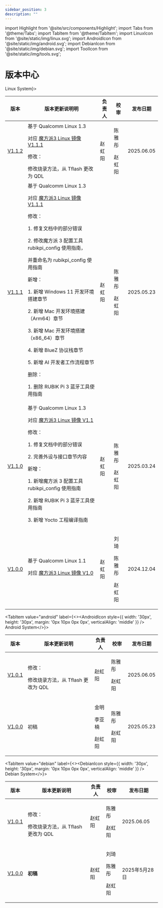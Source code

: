 ```yaml
---
sidebar_position: 3
description: ""
---
```


import Highlight from '@site/src/components/Highlight';
import Tabs from '@theme/Tabs';
import TabItem from '@theme/TabItem';
import LinuxIcon from '@site/static/img/linux.svg';
import AndroidIcon from '@site/static/img/android.svg';
import DebianIcon from '@site/static/img/debian.svg';
import ToolIcon from '@site/static/img/tools.svg';


# 版本中心

<Tabs>
  <TabItem value="linux" label={<><LinuxIcon style={{ width: '30px', height: '30px', margin: '0px 10px 0px 0px', verticalAlign: 'middle' }} />Linux System</>}>

  | 版本     | 版本更新说明明                                                                                                                                                                                              | 负责人  | 校审          | 发布日期          |
| ------ | ---------------------------------------------------------------------------------------------------------------------------------------- | --- | ----------- | ------------ |
| [V1.1.2](./rubik-pi-3-user-manual/1.1.2/get-started) | 基于 Qualcomm Linux 1.3<p>对应 <a href="https://thundercomm.s3.ap-northeast-1.amazonaws.com/uploads/web/rubik-pi-3/20250422/FlatBuild_RUBIKPi-3_xx.xx_LE1.0.R.debug.FC.r001003.zip" target="_blank" rel="noopener noreferrer">魔方派3 Linux 镜像 V1.1.1</a></p><p>修改：</p>修改烧录方法，从 Tflash 更改为 QDL | <p>赵虹阳</p> | <p>陈雅彤</p><p>赵虹阳</p> | 2025.06.05 |
| [V1.1.1](./rubik-pi-3-user-manual/1.1.1/get-started) | 基于 Qualcomm Linux 1.3<p>对应 <a href="https://thundercomm.s3.ap-northeast-1.amazonaws.com/uploads/web/rubik-pi-3/20250422/FlatBuild_RUBIKPi-3_xx.xx_LE1.0.R.debug.FC.r001003.zip" target="_blank" rel="noopener noreferrer">魔方派3 Linux 镜像 V1.1.1</a></p><p>修改：</p><p>1. 修复文档中的部分错误</p><p>2. 修改魔方派 3 配置工具 rubikpi_config 使用指南，</p><p>并重命名为 rubikpi_config 使用指南</p><p>新增：</p><p>1. 新增 Windows 11 开发环境搭建章节</p><p>2. 新增 Mac 开发环境搭建（Arm64）章节</p><p>3. 新增 Mac 开发环境搭建（x86_64）章节</p><p>4. 新增 BlueZ 协议栈章节</p><p>5. 新增 AI 开发者工作流程章节</p><p>删除：</p> <p>1. 删除 RUBIK Pi 3 蓝牙工具使用指南</p>| 赵虹阳 | <p>陈雅彤</p><p>赵虹阳</p>      | 2025.05.23   |
| [V1.1.0](./rubik-pi-3-user-manual/1.1.0/quick-start)  | 基于 Qualcomm Linux 1.3<p>对应 <a href="https://thundercomm.s3.ap-northeast-1.amazonaws.com/uploads/web/rubik-pi-3/20250313/FlatBuild_RUBIKPi-3_xx.xx_LE1.0.R.debug.FC.r000002.zip" target="_blank" rel="noopener noreferrer">魔方派3 Linux 镜像 V1.1</a></p><p>修改：</p><p>1. 修复文档中的部分错误</p><p>2. 完善外设与接口章节内容</p><p>新增：</p> <p>1. 新增魔方派 3 配置工具 rubikpi_config 使用指南</p><p>2. 新增 RUBIK Pi 3 蓝牙工具使用指南</p><p>3. 新增 Yocto 工程编译指南 </p>   | 赵虹阳 | <p>陈雅彤</p><p>赵虹阳</p> |  2025.03.24  |
| [V1.0.0](./rubik-pi-3-user-manual/1.0.0/quick-start)   | 基于 Qualcomm Linux 1.1<p>对应 <a href="https://thundercomm.s3.ap-northeast-1.amazonaws.com/uploads/web/rubik-pi-3/FlatBuild_RUBIKPi-3_xx.xx_LE1.0.R.debug.FC.r000001.zip" target="_blank" rel="noopener noreferrer">魔方派3 Linux 镜像 V1.0</a> </p>                    | 赵虹阳 | <p>刘琦</p><p>陈雅彤</p><p>赵虹阳</p>    | 2024.12.04   |






  </TabItem>

  <TabItem value="android" label={<><AndroidIcon style={{ width: '30px', height: '30px', margin: '0px 10px 0px 0px', verticalAlign: 'middle' }} /> Android System</>}>

| 版本     | 版本更新说明 | 负责人      | 校审     | 发布日期       |
| ------ | ------ | -------- | ------ | ---------- |
| [V1.0.1](./rubik-pi-3-user-manual/1.0.1-a/get-started) | <p>修改：</p>修改烧录方法，从 Tflash 更改为 QDL | <p>赵虹阳</p> | <p>陈雅彤</p><p>赵虹阳</p> | 2025.06.05 |
| [V1.0.0](./rubik-pi-3-user-manual/1.0.0-a/get-started) | 初稿 | <p>金明</p><p>李亚楠</p><p>赵虹阳</p> | <p>陈雅彤</p><p>赵虹阳</p> | 2025.05.23 |



  </TabItem>

  <TabItem value="debian" label={<><DebianIcon style={{ width: '30px', height: '30px', margin: '0px 10px 0px 0px',  verticalAlign: 'middle' }} /> Debian System</>}>
   
| 版本     | 版本更新说明  | 负责人 | 校审       | 发布日期 |
| ------ | ------- | --- | -------- | ---- |
| [V1.0.1](./rubik-pi-3-user-manual/1.0.1-d/get-started) | <p>修改：</p>修改烧录方法，从 Tflash 更改为 QDL | <p>赵虹阳</p> | <p>陈雅彤</p><p>赵虹阳</p> | 2025.06.05 |
| [V1.0.0](./rubik-pi-3-user-manual/1.0.0-d/get-started) | **初稿** | 赵虹阳 | <p>刘琦</p><p>陈雅彤</p><p>赵虹阳</p> | 2025年5月28日     |



  </TabItem>


</Tabs>